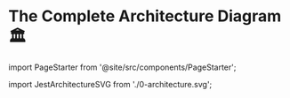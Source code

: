 # The Complete Architecture Diagram 🏛

import PageStarter from '@site/src/components/PageStarter';

<PageStarter />

import JestArchitectureSVG from './0-architecture.svg';

<JestArchitectureSVG />

<!-- The Jest Architecture Series -->

<!-- ### Navigation

|      #       | Navigation List                                                                             |
| :----------: | :------------------------------------------------------------------------------------------ |
|    Intro     | **[Introduction ✨](./0-introduction.md)**                                                  |
| Full Diagram | **[Full Architecture Diagram 🏛](./0-architecture-diagram.md)** &nbsp; 👈&nbsp; You are Here |
|    Part 1    | **[Configs 🧰](./1-configs.md)**                                                            |
|    Part 2    | **[File System & Dependency Resolution 🌳](./2-dependency-resolutions.md)**                 |
|    Part 3    | **[Test Order Optimization ⏳](./3-determining-how-to-run-tests.md)**                       |
|    Part 4    | **[Test Run 🃏](./4-running-tests.md)**                                                     |
|    Part 5    | **[The Runtime Environment 💽](./5-the-runtime-environment.md)**                            |
|    Part 6    | **[Module Transformation 🦠](./6-modules-transformation.md)**                               |
|  Appendix Ⅰ  | **[Jest Hoisting 🆙](./appendix-1-hoisting.md)**                                            |
|  Appendix Ⅱ  | **[jest-worker 👷‍♂️](./appendix-2-jest-worker.md)**                                           |
|  Appendix Ⅲ  | **[Cache Summary 💵](./appendix-3-cache-summary.md)**                                       |
|  Appendix Ⅳ  | **[Test Result Summary 🧪](./appendix-4-test-result-summary.md)**                           |
|  Appendix Ⅴ  | **[Watch Mode ⏱](./appendix-5-watch-mode.md)**                                              | -->
